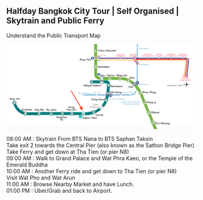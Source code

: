 ## Halfday Bangkok City Tour | Self Organised | Skytrain and Public Ferry

Understand the Public Transport Map

![Screenshot](BTS-Map-Bangkok-Thailand.png)

08:00 AM : Skytrain From BTS Nana to BTS Saphan Taksin  
           Take exit 2 towards the Central Pier (also known as the Sathon Bridge Pier)  
           Take Ferry and get down at Tha Tien (or pier N8)  
09:00 AM : Walk to Grand Palace and Wat Phra Kaeo, or the Temple of the Emerald Buddha   
10:00 AM : Another Ferry ride and get down to Tha Tien (or pier N8)  
           Visit Wat Pho and Wat Arun  
11:00 AM : Browse Nearby Market and have Lunch.  
01:00 PM : Uber/Grab and back to Airport.  
